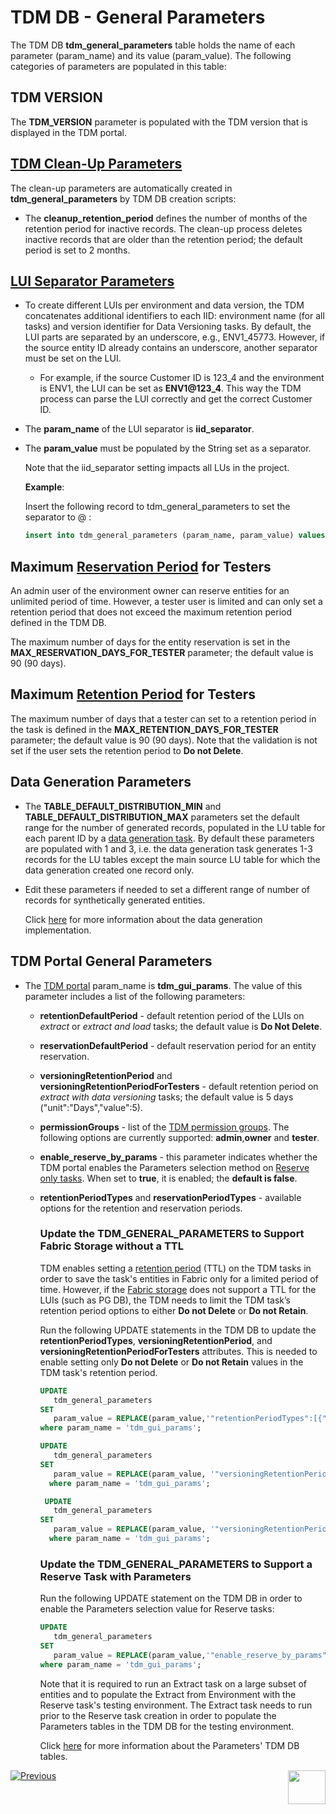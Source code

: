 # TDM DB - General Parameters

The TDM DB **tdm_general_parameters** table holds the name of each parameter (param_name) and its value (param_value). The following categories of parameters are populated in this table:

## TDM VERSION

The **TDM_VERSION** parameter is populated with the TDM version that is displayed in the TDM portal.

## [TDM Clean-Up Parameters](/articles/TDM/tdm_architecture/06_tdmdb_cleanup_process.md)

The clean-up parameters are automatically created in **tdm_general_parameters** by TDM DB creation scripts:

- The **cleanup_retention_period** defines the number of months of the retention period for inactive records. The clean-up process deletes inactive records that are older than the retention period; the default period is set to 2 months.

## [LUI Separator Parameters](/articles/TDM/tdm_implementation/01_tdm_set_instance_per_env_and_version.md) 

- To create different LUIs per environment and data version, the TDM concatenates additional identifiers to each IID: environment name (for all tasks) and version identifier for Data Versioning tasks. By default, the LUI parts are separated by an underscore, e.g., ENV1_45773. However, if the source entity ID already contains an underscore, another separator must be set on the LUI.
  
  - For example, if the source Customer ID is 123_4 and the environment is ENV1, the LUI can be set as **ENV1@123_4**. This way the TDM process can parse the LUI correctly and get the correct Customer ID.

- The **param_name** of the LUI separator is **iid_separator**.  

- The **param_value** must be populated by the String set as a separator.  

  Note that the iid_separator setting impacts all LUs in the project.

  **Example**:

  Insert the following record to tdm_general_parameters to set the separator to @ : 

  ```sql
  insert into tdm_general_parameters (param_name, param_value) values ('iid_separator', '@');
  ```

  
  

## Maximum [Reservation Period](/articles/TDM/tdm_architecture/08_entity_reservation.md) for Testers

An admin user of the environment owner can reserve entities for an unlimited period of time. However, a tester user is limited and can only set a retention period that does not exceed the maximum retention period defined in the TDM DB. 

The maximum number of days for the entity reservation is set in the **MAX_RESERVATION_DAYS_FOR_TESTER** parameter; the default value is 90 (90 days).

## Maximum [Retention Period](/articles/TDM/tdm_gui/16_extract_task.md#retention-period) for Testers

The maximum number of days that a tester can set to a retention period in the task is defined in the **MAX_RETENTION_DAYS_FOR_TESTER** parameter; the default value is 90 (90 days). Note that the validation is not set if the user sets the retention period to **Do not Delete**.

## Data Generation Parameters

- The **TABLE_DEFAULT_DISTRIBUTION_MIN** and **TABLE_DEFAULT_DISTRIBUTION_MAX** parameters set the default range for the number of generated records, populated in the LU table for each parent ID by a [data generation task](/articles/TDM/tdm_gui/16a_generate_task.md). By default these parameters are populated with 1 and 3, i.e. the data generation task generates 1-3 records for the LU tables except the main source LU table for which the data generation created one record only.
- Edit these parameters if needed to set a different range of number of records for synthetically generated entities.

  Click [here](/articles/TDM/tdm_implementation/16_tdm_data_generation_implementation.md) for more information about the data generation implementation.

## TDM Portal General Parameters

- The [TDM portal](/articles/TDM/tdm_gui/01_tdm_gui_overview.md) param_name is **tdm_gui_params**. The value of this parameter includes a list of the following parameters:
  
  - **retentionDefaultPeriod** - default retention period of the LUIs on *extract* or *extract and load* tasks; the default value is **Do Not Delete**.
  
  - **reservationDefaultPeriod** - default reservation period for an entity reservation.
  
  - **versioningRetentionPeriod** and **versioningRetentionPeriodForTesters** - default retention period on *extract with data versioning* tasks; the default value is 5 days ("unit":"Days","value":5).
  
  - **permissionGroups** - list of the [TDM permission groups](/articles/TDM/tdm_gui/02a_permission_group_mapping_window.md). The following options are currently supported: **admin**,**owner** and **tester**.   
  
  - **enable_reserve_by_params** - this parameter indicates whether the TDM portal enables the Parameters selection method on [Reserve only tasks](/articles/TDM/tdm_gui/20_reserve_only_task.md). When set to **true**, it is enabled; the **default is false**.
  
  - **retentionPeriodTypes** and **reservationPeriodTypes** - available options for the retention and reservation periods.
  
    ### Update the TDM_GENERAL_PARAMETERS to Support Fabric Storage without a TTL
  
    TDM enables setting a [retention period](/articles/TDM/tdm_gui/16_extract_task.md#retention-period) (TTL) on the TDM tasks in order to save the task's entities in Fabric only for a limited period of time. However, if the [Fabric storage](/articles/32_LU_storage/01_LU_storage_overview.md) does not support a TTL for the LUIs (such as PG DB), the TDM needs to limit the TDM task’s retention period options to either **Do not Delete** or **Do not Retain**.
    
    Run the following UPDATE statements in the TDM DB to update the **retentionPeriodTypes**, **versioningRetentionPeriod**, and **versioningRetentionPeriodForTesters** attributes. This is needed to enable setting only **Do not Delete** or **Do not Retain** values in the TDM task's retention period.
    
    ```sql
    UPDATE 
       tdm_general_parameters
    SET 
       param_value = REPLACE(param_value,'"retentionPeriodTypes":[{"name":"Minutes","units":0.00069444444},{"name":"Hours","units":0.04166666666},{"name":"Days","units":1},{"name":"Weeks","units":7},{"name":"Years","units":365}]', '"retentionPeriodTypes":[]')  
    where param_name = 'tdm_gui_params'; 
    
    UPDATE 
       tdm_general_parameters
    SET 
       param_value = REPLACE(param_value, '"versioningRetentionPeriod":{"units":"Days","value":5,"allow_doNotDelete":True}',  '"versioningRetentionPeriod":{"units":"Do Not Delete","value":-1,"allow_doNotDelete":True}')
      where param_name = 'tdm_gui_params'; 
    
     UPDATE 
       tdm_general_parameters
    SET 
       param_value = REPLACE(param_value, '"versioningRetentionPeriodForTesters":"versioningRetentionPeriodForTesters":{"units":"Days","value":5,"allow_doNotDelete":False}',  '"versioningRetentionPeriodForTesters":{"units":"Do Not Delete","value":-1,"allow_doNotDelete":True}')
      where param_name = 'tdm_gui_params'; 
    ```
    
    
    
    ### Update the TDM_GENERAL_PARAMETERS to Support a Reserve Task with Parameters 
    
    Run the following UPDATE statement on the TDM DB in order to enable the Parameters selection value for Reserve tasks: 
    
    ```sql
    UPDATE 
       tdm_general_parameters
    SET 
       param_value = REPLACE(param_value,'"enable_reserve_by_params":False','"enable_reserve_by_params":true') 
    where param_name = 'tdm_gui_params'; 
    ```
    
    Note that it is required to run an Extract task on a large subset of entities and to populate the Extract from Environment with the Reserve task's testing environment. The Extract task needs to run prior to the Reserve task creation in order to populate the Parameters tables in the TDM DB for the testing environment.
    
    Click [here](/articles/TDM/tdm_architecture/07_tdm_parameters_handling.md) for more information about the Parameters' TDM DB tables. 
  
  
  
  

[![Previous](/articles/images/Previous.png)](01_tdm_installation.md)[<img align="right" width="60" height="54" src="/articles/images/Next.png">](03_tdm_fabric_credentials.md)
